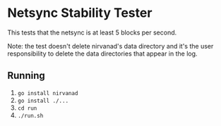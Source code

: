 # Netsync Stability Tester

This tests that the netsync is at least 5 blocks per second.

Note: the test doesn't delete nirvanad's data directory and it's the
user responsibility to delete the data directories that appear in the
log.

## Running

1. `go install nirvanad`
2. `go install ./...`
3. `cd run`
4. `./run.sh`
